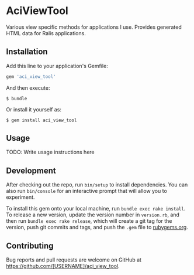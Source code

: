 # AciViewTool

Various view specific methods for applications I use.
Provides generated HTML data for Ralis applications.

## Installation

Add this line to your application's Gemfile:

```ruby
gem 'aci_view_tool'
```

And then execute:

    $ bundle

Or install it yourself as:

    $ gem install aci_view_tool

## Usage

TODO: Write usage instructions here

## Development

After checking out the repo, run `bin/setup` to install dependencies. You can also run `bin/console` for an interactive prompt that will allow you to experiment.

To install this gem onto your local machine, run `bundle exec rake install`. To release a new version, update the version number in `version.rb`, and then run `bundle exec rake release`, which will create a git tag for the version, push git commits and tags, and push the `.gem` file to [rubygems.org](https://rubygems.org).

## Contributing

Bug reports and pull requests are welcome on GitHub at https://github.com/[USERNAME]/aci_view_tool.
